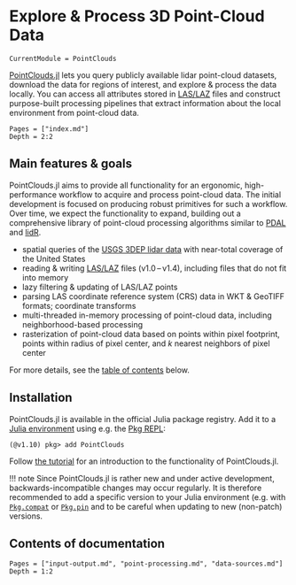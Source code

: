 # Explore & Process 3D Point-Cloud Data

```@meta
CurrentModule = PointClouds
```

[PointClouds.jl](https://github.com/efpl-columbia/PointClouds.jl) lets you
query publicly available lidar point-cloud datasets, download the data for
regions of interest, and explore & process the data locally. You can access all
attributes stored in [LAS/LAZ](https://en.wikipedia.org/wiki/LAS_file_format)
files and construct purpose-built processing pipelines that extract information
about the local environment from point-cloud data.

```@contents
Pages = ["index.md"]
Depth = 2:2
```

## Main features & goals

PointClouds.jl aims to provide all functionality for an ergonomic,
high-performance workflow to acquire and process point-cloud data. The initial
development is focused on producing robust primitives for such a workflow.
Over time, we expect the functionality to expand, building out a comprehensive
library of point-cloud processing algorithms similar to
[PDAL](https://pdal.io/) and [lidR](https://r-lidar.github.io/lidRbook/).

- spatial queries of the [USGS 3DEP lidar
  data](https://www.usgs.gov/3d-elevation-program) with near-total coverage of
  the United States
- reading & writing [LAS/LAZ](https://en.wikipedia.org/wiki/LAS_file_format)
  files (v1.0 – v1.4), including files that do not fit into memory
- lazy filtering & updating of LAS/LAZ points
- parsing LAS coordinate reference system (CRS) data in WKT & GeoTIFF formats;
  coordinate transforms
- multi-threaded in-memory processing of point-cloud data, including
  neighborhood-based processing
- rasterization of point-cloud data based on points within pixel footprint,
  points within radius of pixel center, and *k* nearest neighbors of pixel
  center

For more details, see the [table of contents](@ref "Contents of documentation") below.

## Installation

PointClouds.jl is available in the official Julia package registry.
Add it to a [Julia environment](https://pkgdocs.julialang.org/v1/getting-started/#Getting-Started-with-Environments) using e.g. the [Pkg REPL](https://pkgdocs.julialang.org/v1/getting-started/#Basic-Usage):

```julia-repl
(@v1.10) pkg> add PointClouds
```

Follow [the tutorial](@ref "Tutorial") for an introduction to the functionality of PointClouds.jl.

!!! note
    Since PointClouds.jl is rather new and under active development, backwards-incompatible changes may occur regularly.
    It is therefore recommended to add a specific version to your Julia environment (e.g. with [`Pkg.compat`](https://pkgdocs.julialang.org/v1/api/#Pkg.compat) or [`Pkg.pin`](https://pkgdocs.julialang.org/v1/api/#Pkg.pin) and to be careful when updating to new (non-patch) versions.

## Contents of documentation

```@contents
Pages = ["input-output.md", "point-processing.md", "data-sources.md"]
Depth = 1:2
```
